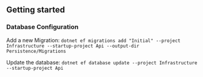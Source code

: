 ﻿## Getting started

### Database Configuration

Add a new Migration:
 `dotnet ef migrations add "Initial" --project Infrastructure --startup-project Api --output-dir Persistence/Migrations`

Update the database:
 `dotnet ef database update --project Infrastructure --startup-project Api`